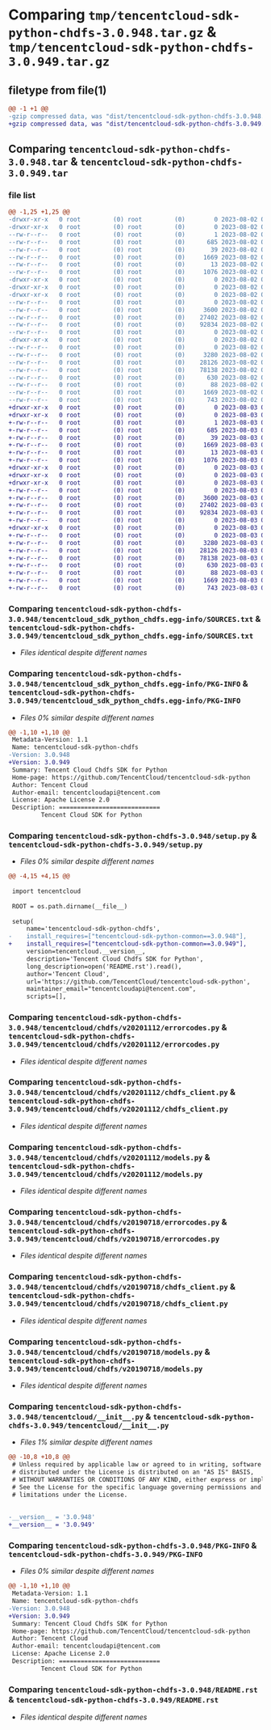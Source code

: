 # Comparing `tmp/tencentcloud-sdk-python-chdfs-3.0.948.tar.gz` & `tmp/tencentcloud-sdk-python-chdfs-3.0.949.tar.gz`

## filetype from file(1)

```diff
@@ -1 +1 @@
-gzip compressed data, was "dist/tencentcloud-sdk-python-chdfs-3.0.948.tar", last modified: Wed Aug  2 00:25:57 2023, max compression
+gzip compressed data, was "dist/tencentcloud-sdk-python-chdfs-3.0.949.tar", last modified: Thu Aug  3 00:22:19 2023, max compression
```

## Comparing `tencentcloud-sdk-python-chdfs-3.0.948.tar` & `tencentcloud-sdk-python-chdfs-3.0.949.tar`

### file list

```diff
@@ -1,25 +1,25 @@
-drwxr-xr-x   0 root         (0) root         (0)        0 2023-08-02 00:25:57.000000 tencentcloud-sdk-python-chdfs-3.0.948/
-drwxr-xr-x   0 root         (0) root         (0)        0 2023-08-02 00:25:57.000000 tencentcloud-sdk-python-chdfs-3.0.948/tencentcloud_sdk_python_chdfs.egg-info/
--rw-r--r--   0 root         (0) root         (0)        1 2023-08-02 00:25:57.000000 tencentcloud-sdk-python-chdfs-3.0.948/tencentcloud_sdk_python_chdfs.egg-info/dependency_links.txt
--rw-r--r--   0 root         (0) root         (0)      685 2023-08-02 00:25:57.000000 tencentcloud-sdk-python-chdfs-3.0.948/tencentcloud_sdk_python_chdfs.egg-info/SOURCES.txt
--rw-r--r--   0 root         (0) root         (0)       39 2023-08-02 00:25:57.000000 tencentcloud-sdk-python-chdfs-3.0.948/tencentcloud_sdk_python_chdfs.egg-info/requires.txt
--rw-r--r--   0 root         (0) root         (0)     1669 2023-08-02 00:25:57.000000 tencentcloud-sdk-python-chdfs-3.0.948/tencentcloud_sdk_python_chdfs.egg-info/PKG-INFO
--rw-r--r--   0 root         (0) root         (0)       13 2023-08-02 00:25:57.000000 tencentcloud-sdk-python-chdfs-3.0.948/tencentcloud_sdk_python_chdfs.egg-info/top_level.txt
--rw-r--r--   0 root         (0) root         (0)     1076 2023-08-02 00:25:57.000000 tencentcloud-sdk-python-chdfs-3.0.948/setup.py
-drwxr-xr-x   0 root         (0) root         (0)        0 2023-08-02 00:25:57.000000 tencentcloud-sdk-python-chdfs-3.0.948/tencentcloud/
-drwxr-xr-x   0 root         (0) root         (0)        0 2023-08-02 00:25:57.000000 tencentcloud-sdk-python-chdfs-3.0.948/tencentcloud/chdfs/
-drwxr-xr-x   0 root         (0) root         (0)        0 2023-08-02 00:25:57.000000 tencentcloud-sdk-python-chdfs-3.0.948/tencentcloud/chdfs/v20201112/
--rw-r--r--   0 root         (0) root         (0)        0 2023-08-02 00:25:57.000000 tencentcloud-sdk-python-chdfs-3.0.948/tencentcloud/chdfs/v20201112/__init__.py
--rw-r--r--   0 root         (0) root         (0)     3600 2023-08-02 00:25:57.000000 tencentcloud-sdk-python-chdfs-3.0.948/tencentcloud/chdfs/v20201112/errorcodes.py
--rw-r--r--   0 root         (0) root         (0)    27402 2023-08-02 00:25:57.000000 tencentcloud-sdk-python-chdfs-3.0.948/tencentcloud/chdfs/v20201112/chdfs_client.py
--rw-r--r--   0 root         (0) root         (0)    92834 2023-08-02 00:25:57.000000 tencentcloud-sdk-python-chdfs-3.0.948/tencentcloud/chdfs/v20201112/models.py
--rw-r--r--   0 root         (0) root         (0)        0 2023-08-02 00:25:57.000000 tencentcloud-sdk-python-chdfs-3.0.948/tencentcloud/chdfs/__init__.py
-drwxr-xr-x   0 root         (0) root         (0)        0 2023-08-02 00:25:57.000000 tencentcloud-sdk-python-chdfs-3.0.948/tencentcloud/chdfs/v20190718/
--rw-r--r--   0 root         (0) root         (0)        0 2023-08-02 00:25:57.000000 tencentcloud-sdk-python-chdfs-3.0.948/tencentcloud/chdfs/v20190718/__init__.py
--rw-r--r--   0 root         (0) root         (0)     3280 2023-08-02 00:25:57.000000 tencentcloud-sdk-python-chdfs-3.0.948/tencentcloud/chdfs/v20190718/errorcodes.py
--rw-r--r--   0 root         (0) root         (0)    28126 2023-08-02 00:25:57.000000 tencentcloud-sdk-python-chdfs-3.0.948/tencentcloud/chdfs/v20190718/chdfs_client.py
--rw-r--r--   0 root         (0) root         (0)    78138 2023-08-02 00:25:57.000000 tencentcloud-sdk-python-chdfs-3.0.948/tencentcloud/chdfs/v20190718/models.py
--rw-r--r--   0 root         (0) root         (0)      630 2023-08-02 00:25:57.000000 tencentcloud-sdk-python-chdfs-3.0.948/tencentcloud/__init__.py
--rw-r--r--   0 root         (0) root         (0)       88 2023-08-02 00:25:57.000000 tencentcloud-sdk-python-chdfs-3.0.948/setup.cfg
--rw-r--r--   0 root         (0) root         (0)     1669 2023-08-02 00:25:57.000000 tencentcloud-sdk-python-chdfs-3.0.948/PKG-INFO
--rw-r--r--   0 root         (0) root         (0)      743 2023-08-02 00:25:57.000000 tencentcloud-sdk-python-chdfs-3.0.948/README.rst
+drwxr-xr-x   0 root         (0) root         (0)        0 2023-08-03 00:22:19.000000 tencentcloud-sdk-python-chdfs-3.0.949/
+drwxr-xr-x   0 root         (0) root         (0)        0 2023-08-03 00:22:19.000000 tencentcloud-sdk-python-chdfs-3.0.949/tencentcloud_sdk_python_chdfs.egg-info/
+-rw-r--r--   0 root         (0) root         (0)        1 2023-08-03 00:22:19.000000 tencentcloud-sdk-python-chdfs-3.0.949/tencentcloud_sdk_python_chdfs.egg-info/dependency_links.txt
+-rw-r--r--   0 root         (0) root         (0)      685 2023-08-03 00:22:19.000000 tencentcloud-sdk-python-chdfs-3.0.949/tencentcloud_sdk_python_chdfs.egg-info/SOURCES.txt
+-rw-r--r--   0 root         (0) root         (0)       39 2023-08-03 00:22:19.000000 tencentcloud-sdk-python-chdfs-3.0.949/tencentcloud_sdk_python_chdfs.egg-info/requires.txt
+-rw-r--r--   0 root         (0) root         (0)     1669 2023-08-03 00:22:19.000000 tencentcloud-sdk-python-chdfs-3.0.949/tencentcloud_sdk_python_chdfs.egg-info/PKG-INFO
+-rw-r--r--   0 root         (0) root         (0)       13 2023-08-03 00:22:19.000000 tencentcloud-sdk-python-chdfs-3.0.949/tencentcloud_sdk_python_chdfs.egg-info/top_level.txt
+-rw-r--r--   0 root         (0) root         (0)     1076 2023-08-03 00:22:19.000000 tencentcloud-sdk-python-chdfs-3.0.949/setup.py
+drwxr-xr-x   0 root         (0) root         (0)        0 2023-08-03 00:22:19.000000 tencentcloud-sdk-python-chdfs-3.0.949/tencentcloud/
+drwxr-xr-x   0 root         (0) root         (0)        0 2023-08-03 00:22:19.000000 tencentcloud-sdk-python-chdfs-3.0.949/tencentcloud/chdfs/
+drwxr-xr-x   0 root         (0) root         (0)        0 2023-08-03 00:22:19.000000 tencentcloud-sdk-python-chdfs-3.0.949/tencentcloud/chdfs/v20201112/
+-rw-r--r--   0 root         (0) root         (0)        0 2023-08-03 00:22:19.000000 tencentcloud-sdk-python-chdfs-3.0.949/tencentcloud/chdfs/v20201112/__init__.py
+-rw-r--r--   0 root         (0) root         (0)     3600 2023-08-03 00:22:19.000000 tencentcloud-sdk-python-chdfs-3.0.949/tencentcloud/chdfs/v20201112/errorcodes.py
+-rw-r--r--   0 root         (0) root         (0)    27402 2023-08-03 00:22:19.000000 tencentcloud-sdk-python-chdfs-3.0.949/tencentcloud/chdfs/v20201112/chdfs_client.py
+-rw-r--r--   0 root         (0) root         (0)    92834 2023-08-03 00:22:19.000000 tencentcloud-sdk-python-chdfs-3.0.949/tencentcloud/chdfs/v20201112/models.py
+-rw-r--r--   0 root         (0) root         (0)        0 2023-08-03 00:22:19.000000 tencentcloud-sdk-python-chdfs-3.0.949/tencentcloud/chdfs/__init__.py
+drwxr-xr-x   0 root         (0) root         (0)        0 2023-08-03 00:22:19.000000 tencentcloud-sdk-python-chdfs-3.0.949/tencentcloud/chdfs/v20190718/
+-rw-r--r--   0 root         (0) root         (0)        0 2023-08-03 00:22:19.000000 tencentcloud-sdk-python-chdfs-3.0.949/tencentcloud/chdfs/v20190718/__init__.py
+-rw-r--r--   0 root         (0) root         (0)     3280 2023-08-03 00:22:19.000000 tencentcloud-sdk-python-chdfs-3.0.949/tencentcloud/chdfs/v20190718/errorcodes.py
+-rw-r--r--   0 root         (0) root         (0)    28126 2023-08-03 00:22:19.000000 tencentcloud-sdk-python-chdfs-3.0.949/tencentcloud/chdfs/v20190718/chdfs_client.py
+-rw-r--r--   0 root         (0) root         (0)    78138 2023-08-03 00:22:19.000000 tencentcloud-sdk-python-chdfs-3.0.949/tencentcloud/chdfs/v20190718/models.py
+-rw-r--r--   0 root         (0) root         (0)      630 2023-08-03 00:22:19.000000 tencentcloud-sdk-python-chdfs-3.0.949/tencentcloud/__init__.py
+-rw-r--r--   0 root         (0) root         (0)       88 2023-08-03 00:22:19.000000 tencentcloud-sdk-python-chdfs-3.0.949/setup.cfg
+-rw-r--r--   0 root         (0) root         (0)     1669 2023-08-03 00:22:19.000000 tencentcloud-sdk-python-chdfs-3.0.949/PKG-INFO
+-rw-r--r--   0 root         (0) root         (0)      743 2023-08-03 00:22:19.000000 tencentcloud-sdk-python-chdfs-3.0.949/README.rst
```

### Comparing `tencentcloud-sdk-python-chdfs-3.0.948/tencentcloud_sdk_python_chdfs.egg-info/SOURCES.txt` & `tencentcloud-sdk-python-chdfs-3.0.949/tencentcloud_sdk_python_chdfs.egg-info/SOURCES.txt`

 * *Files identical despite different names*

### Comparing `tencentcloud-sdk-python-chdfs-3.0.948/tencentcloud_sdk_python_chdfs.egg-info/PKG-INFO` & `tencentcloud-sdk-python-chdfs-3.0.949/tencentcloud_sdk_python_chdfs.egg-info/PKG-INFO`

 * *Files 0% similar despite different names*

```diff
@@ -1,10 +1,10 @@
 Metadata-Version: 1.1
 Name: tencentcloud-sdk-python-chdfs
-Version: 3.0.948
+Version: 3.0.949
 Summary: Tencent Cloud Chdfs SDK for Python
 Home-page: https://github.com/TencentCloud/tencentcloud-sdk-python
 Author: Tencent Cloud
 Author-email: tencentcloudapi@tencent.com
 License: Apache License 2.0
 Description: ============================
         Tencent Cloud SDK for Python
```

### Comparing `tencentcloud-sdk-python-chdfs-3.0.948/setup.py` & `tencentcloud-sdk-python-chdfs-3.0.949/setup.py`

 * *Files 0% similar despite different names*

```diff
@@ -4,15 +4,15 @@
 
 import tencentcloud
 
 ROOT = os.path.dirname(__file__)
 
 setup(
     name='tencentcloud-sdk-python-chdfs',
-    install_requires=["tencentcloud-sdk-python-common==3.0.948"],
+    install_requires=["tencentcloud-sdk-python-common==3.0.949"],
     version=tencentcloud.__version__,
     description='Tencent Cloud Chdfs SDK for Python',
     long_description=open('README.rst').read(),
     author='Tencent Cloud',
     url='https://github.com/TencentCloud/tencentcloud-sdk-python',
     maintainer_email="tencentcloudapi@tencent.com",
     scripts=[],
```

### Comparing `tencentcloud-sdk-python-chdfs-3.0.948/tencentcloud/chdfs/v20201112/errorcodes.py` & `tencentcloud-sdk-python-chdfs-3.0.949/tencentcloud/chdfs/v20201112/errorcodes.py`

 * *Files identical despite different names*

### Comparing `tencentcloud-sdk-python-chdfs-3.0.948/tencentcloud/chdfs/v20201112/chdfs_client.py` & `tencentcloud-sdk-python-chdfs-3.0.949/tencentcloud/chdfs/v20201112/chdfs_client.py`

 * *Files identical despite different names*

### Comparing `tencentcloud-sdk-python-chdfs-3.0.948/tencentcloud/chdfs/v20201112/models.py` & `tencentcloud-sdk-python-chdfs-3.0.949/tencentcloud/chdfs/v20201112/models.py`

 * *Files identical despite different names*

### Comparing `tencentcloud-sdk-python-chdfs-3.0.948/tencentcloud/chdfs/v20190718/errorcodes.py` & `tencentcloud-sdk-python-chdfs-3.0.949/tencentcloud/chdfs/v20190718/errorcodes.py`

 * *Files identical despite different names*

### Comparing `tencentcloud-sdk-python-chdfs-3.0.948/tencentcloud/chdfs/v20190718/chdfs_client.py` & `tencentcloud-sdk-python-chdfs-3.0.949/tencentcloud/chdfs/v20190718/chdfs_client.py`

 * *Files identical despite different names*

### Comparing `tencentcloud-sdk-python-chdfs-3.0.948/tencentcloud/chdfs/v20190718/models.py` & `tencentcloud-sdk-python-chdfs-3.0.949/tencentcloud/chdfs/v20190718/models.py`

 * *Files identical despite different names*

### Comparing `tencentcloud-sdk-python-chdfs-3.0.948/tencentcloud/__init__.py` & `tencentcloud-sdk-python-chdfs-3.0.949/tencentcloud/__init__.py`

 * *Files 1% similar despite different names*

```diff
@@ -10,8 +10,8 @@
 # Unless required by applicable law or agreed to in writing, software
 # distributed under the License is distributed on an "AS IS" BASIS,
 # WITHOUT WARRANTIES OR CONDITIONS OF ANY KIND, either express or implied.
 # See the License for the specific language governing permissions and
 # limitations under the License.
 
 
-__version__ = '3.0.948'
+__version__ = '3.0.949'
```

### Comparing `tencentcloud-sdk-python-chdfs-3.0.948/PKG-INFO` & `tencentcloud-sdk-python-chdfs-3.0.949/PKG-INFO`

 * *Files 0% similar despite different names*

```diff
@@ -1,10 +1,10 @@
 Metadata-Version: 1.1
 Name: tencentcloud-sdk-python-chdfs
-Version: 3.0.948
+Version: 3.0.949
 Summary: Tencent Cloud Chdfs SDK for Python
 Home-page: https://github.com/TencentCloud/tencentcloud-sdk-python
 Author: Tencent Cloud
 Author-email: tencentcloudapi@tencent.com
 License: Apache License 2.0
 Description: ============================
         Tencent Cloud SDK for Python
```

### Comparing `tencentcloud-sdk-python-chdfs-3.0.948/README.rst` & `tencentcloud-sdk-python-chdfs-3.0.949/README.rst`

 * *Files identical despite different names*

